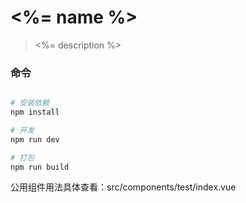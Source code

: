 # <%= name %>

> <%= description %>

### 命令

``` bash

# 安装依赖
npm install

# 开发
npm run dev

# 打包
npm run build

```

公用组件用法具体查看：src/components/test/index.vue
